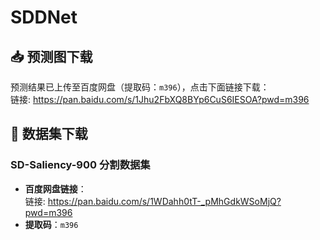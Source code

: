 # SDDNet

## 📥 预测图下载

预测结果已上传至百度网盘（提取码：`m396`），点击下面链接下载：  
链接: https://pan.baidu.com/s/1Jhu2FbXQ8BYp6CuS6IESOA?pwd=m396

## 📂 数据集下载

### SD-Saliency-900 分割数据集

- **百度网盘链接**：  
  链接: https://pan.baidu.com/s/1WDahh0tT-_pMhGdkWSoMjQ?pwd=m396
- **提取码**：`m396`  
